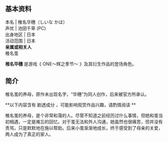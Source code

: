 **基本资料**  
---  
本名  |  椎名华穗（しいな かほ）   
声优  |  池田千草  (PC)   
出身地区  |  日本   
活动范围  |  日本   
**亲属或相关人**  
椎名茧  
  
**椎名华穗** 是游戏《  ONE～辉之季节～  》及其衍生作品的登场角色。

##  简介

椎名茧的养母，原作未出现名字，“华穗”为同人创作，后来被官方所承认。

**以下内容含有 剧透成分  ，可能影响观赏作品兴趣，请酌情阅读 **

椎名茧的养母，是个非常和蔼的人。尽管不知道之前经历过什么事情，但她和茧当初相遇，一定是难忘的回忆。对于茧无法和外人沟通，她虽然也很痛苦，但并没有责骂，只是默默地在施以帮助。后来小茧渐渐地成长，终于感受到了母亲的关爱，两人成为了真正的家人。

